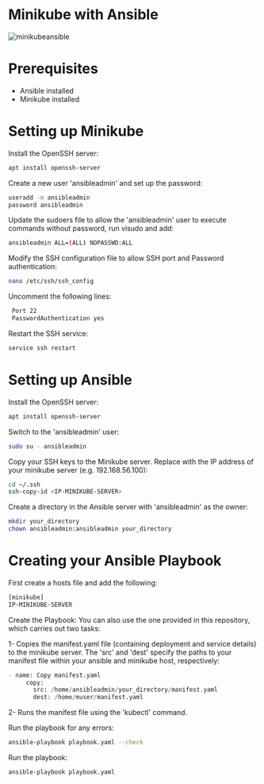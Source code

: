 # Minikube with Ansible

![minikubeansible](https://github.com/SabrinaMacaluso/DevOpsPlayground/assets/104983001/3b659fd7-3717-485a-ad12-3996dcada066)
# Prerequisites

* Ansible installed 
* Minikube installed

# Setting up Minikube

Install the OpenSSH server: 

```bash
apt install openssh-server
```

Create a new user 'ansibleadmin' and set up the password:

```bash
useradd -m ansibleadmin
password ansibleadmin
```

Update the sudoers file to allow the 'ansibleadmin' user to execute commands without password, run visudo and add:

```bash
ansibleadmin ALL=(ALL) NOPASSWD:ALL
```

Modify the SSH configuration file to allow SSH port and Password authentication:

```bash
nano /etc/ssh/ssh_config
```

Uncomment the following lines:

```bash
 Port 22
 PasswordAuthentication yes
```

Restart the SSH service:

```bash
service ssh restart
```

# Setting up Ansible

Install the OpenSSH server: 

```bash
apt install openssh-server
```

Switch to the 'ansibleadmin' user:

```bash
sudo su - ansibleadmin
```

Copy your SSH keys to the Minikube server. Replace <IP-MINIKUBE-SERVER> with the IP address of your minikube server (e.g. 192.168.56.100):

```bash
cd ~/.ssh 
ssh-copy-id <IP-MINIKUBE-SERVER>
```

Create a directory in the Ansible server with 'ansibleadmin' as the owner:


```bash
mkdir your_directory
chown ansibleadmin:ansibleadmin your_directory
```

# Creating your Ansible Playbook

First create a hosts file and add the following:

```bash
[minikube]
IP-MINIKUBE-SERVER
```
 
 Create the Playbook: You can also use the one provided in this repository, which carries out two tasks:
 
 1- Copies the manifest.yaml file (containing deployment and service details) to the minikube server. The 'src' and 'dest' specify the paths to your manifest file within your ansible and minikube host, respectively:
 
 ```python
 - name: Copy manifest.yaml
      copy:
        src: /home/ansibleadmin/your_directory/manifest.yaml
        dest: /home/muser/manifest.yaml
 ```
 
2- Runs the manifest file using the 'kubectl' command.
 
 

 
 Run the playbook for any errors:
 
 ```bash
 ansible-playbook playbook.yaml --check
 ```
 
 Run the playbook:
 
 ```bash
 ansible-playbook playbook.yaml
```
 













